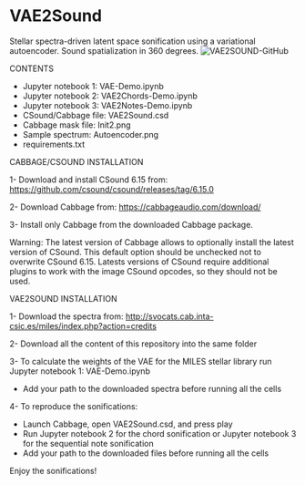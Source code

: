 # VAE2Sound
Stellar spectra-driven latent space sonification using a variational autoencoder. Sound spatialization in 360 degrees.
![VAE2SOUND-GitHub](https://github.com/AuditoryVO/VAE2Sound/assets/144262864/6b972b41-a5a2-4b56-9936-83cd220fadb2)

CONTENTS

- Jupyter notebook 1: VAE-Demo.ipynb
- Jupyter notebook 2: VAE2Chords-Demo.ipynb
- Jupyter notebook 3: VAE2Notes-Demo.ipynb
- CSound/Cabbage file: VAE2Sound.csd
- Cabbage mask file: Init2.png
- Sample spectrum: Autoencoder.png
- requirements.txt


CABBAGE/CSOUND INSTALLATION

1- Download and install CSound 6.15 from: https://github.com/csound/csound/releases/tag/6.15.0

2- Download Cabbage from: https://cabbageaudio.com/download/ 

3- Install only Cabbage from the downloaded Cabbage package.

   Warning: The latest version of Cabbage allows to optionally install the latest version of CSound. This default option should be unchecked not to overwrite CSound 6.15.
   Latests versions of CSound require additional plugins to work with the image CSound opcodes, so they should not be used.


VAE2SOUND INSTALLATION

1- Download the spectra from: http://svocats.cab.inta-csic.es/miles/index.php?action=credits

2- Download all the content of this repository into the same folder

3- To calculate the weights of the VAE for the MILES stellar library run Jupyter notebook 1: VAE-Demo.ipynb
   - Add your path to the downloaded spectra before running all the cells

4- To reproduce the sonifications:
   - Launch Cabbage, open VAE2Sound.csd, and press play
   - Run Jupyter notebook 2 for the chord sonification or Jupyter notebook 3 for the sequential note sonification
   - Add your path to the downloaded files before running all the cells

Enjoy the sonifications!
